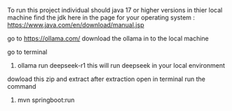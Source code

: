 To run this project individual should java 17 or higher versions in thier local machine 
find the jdk here in the page for your operating system : https://www.java.com/en/download/manual.jsp

go to https://ollama.com/
download the ollama in to the local machine 

go to terminal 
1. ollama run deepseek-r1
this will run deepseek in your local environment

dowload this zip and extract 
after extraction open in terminal 
run the command 
1. mvn springboot:run
   
